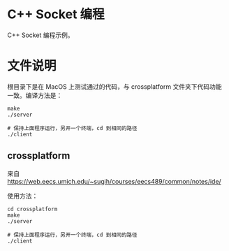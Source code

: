 # C++ Socket 编程
C++ Socket 编程示例。

# 文件说明
根目录下是在 MacOS 上测试通过的代码，与 crossplatform
文件夹下代码功能一致。编译方法是：

```
make
./server

# 保持上面程序运行，另开一个终端，cd 到相同的路径
./client

```

## crossplatform

来自 https://web.eecs.umich.edu/~sugih/courses/eecs489/common/notes/ide/

使用方法：

```
cd crossplatform
make
./server

# 保持上面程序运行，另开一个终端，cd 到相同的路径
./client
```
